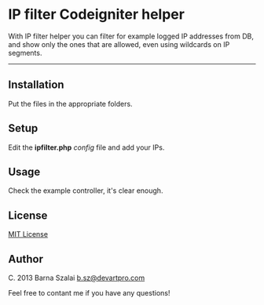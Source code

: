 # IP filter Codeigniter helper

With IP filter helper you can filter for example logged IP addresses from DB, and show only the ones that are allowed, even using wildcards on IP segments.

***

## Installation

Put the files in the appropriate folders.

## Setup

Edit the __ipfilter.php__ _config_ file and add your IPs.

## Usage

Check the example controller, it's clear enough.

## License 

[MIT License](http://www.opensource.org/licenses/MIT)

## Author

C. 2013 Barna Szalai <b.sz@devartpro.com>

Feel free to contant me if you have any questions!



